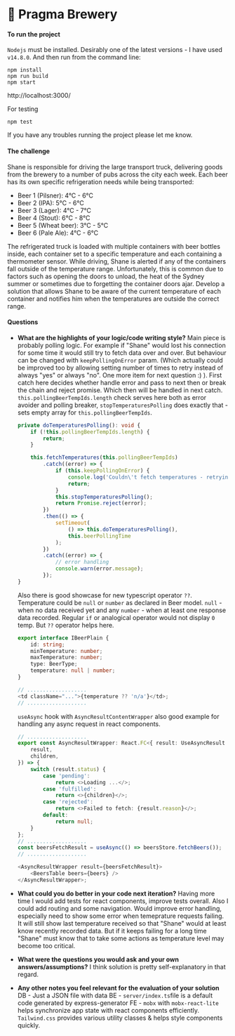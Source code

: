 # 🍻 Pragma Brewery

#### To run the project

`Nodejs` must be installed. Desirably one of the latest versions - I have used `v14.8.0`.
And then run from the command line:
```
npm install
npm run build
npm start
```
http://localhost:3000/

For testing
```
npm test
```

If you have any troubles running the project please let me know.

#### The challenge
Shane is responsible for driving the large transport
truck, delivering goods from the brewery to a number of pubs across the city each week.
Each beer has its own specific refrigeration needs while being transported:
- Beer 1 (Pilsner): 4°C - 6°C
- Beer 2 (IPA): 5°C - 6°C
- Beer 3 (Lager): 4°C - 7°C
- Beer 4 (Stout): 6°C - 8°C
- Beer 5 (Wheat beer): 3°C - 5°C
- Beer 6 (Pale Ale): 4°C - 6°C

The refrigerated truck is loaded with multiple containers with beer bottles inside, each
container set to a specific temperature and each containing a thermometer sensor.
While driving, Shane is alerted if any of the containers fall outside of the temperature range.
Unfortunately, this is common due to factors such as opening the doors to unload, the heat of
the Sydney summer or sometimes due to forgetting the container doors ajar.
Develop a solution that allows Shane to be aware of the current temperature of each container
and notifies him when the temperatures are outside the correct range.

#### Questions

-   **What are the highlights of your logic/code writing style?**
    Main piece is probably polling logic. For example if "Shane" would lost his connection for some time it would still try to fetch data over and over. But behaviour can be changed with `keepPollingOnError` param. (Which actually could be improved too by allowing setting number of times to retry instead of always "yes" or always "no". One more item for next question :) ).
    First catch here decides whether handle error and pass to next then or break the chain and reject promise. Which then will be handled in next catch.
    `this.pollingBeerTempIds.length` check serves here both as error avoider and polling breaker, `stopTemperaturesPolling` does exactly that - sets empty array for `this.pollingBeerTempIds`.

    ```typescript
    private doTemperaturesPolling(): void {
        if (!this.pollingBeerTempIds.length) {
            return;
        }

        this.fetchTemperatures(this.pollingBeerTempIds)
            .catch((error) => {
                if (this.keepPollingOnError) {
                    console.log('Couldn\'t fetch temperatures - retrying');
                    return;
                }
                this.stopTemperaturesPolling();
                return Promise.reject(error);
            })
            .then(() => {
                setTimeout(
                    () => this.doTemperaturesPolling(),
                    this.beerPollingTime
                );
            })
            .catch((error) => {
                // error handling
                console.warn(error.message);
            });
    }
    ```

    Also there is good showcase for new typescript operator `??`. Temperature could be `null` or `number` as declared in Beer model. `null` - when no data received yet and any `number` - when at least one response data recorded. Regular `if` or analogical operator would not display `0` temp. But `??` operator helps here.

    ```typescript
    export interface IBeerPlain {
        id: string;
        minTemperature: number;
        maxTemperature: number;
        type: BeerType;
        temperature: null | number;
    }

    // ...................
    <td className="...">{temperature ?? 'n/a'}</td>;
    // ...................
    ```

    `useAsync` hook with `AsyncResultContentWrapper` also good example for handling any async request in react components.

    ```typescript
    // ...................
    export const AsyncResultWrapper: React.FC<{ result: UseAsyncResult }> = ({
        result,
        children,
    }) => {
        switch (result.status) {
            case 'pending':
                return <>Loading ...</>;
            case 'fulfilled':
                return <>{children}</>;
            case 'rejected':
                return <>Failed to fetch: {result.reason}</>;
            default:
                return null;
        }
    };
    // ...................
    const beersFetchResult = useAsync(() => beersStore.fetchBeers());
    // ...................

    <AsyncResultWrapper result={beersFetchResult}>
        <BeersTable beers={beers} />
    </AsyncResultWrapper>;
    ```

-   **What could you do better in your code next iteration?**
    Having more time I would add tests for react components, improve tests overall. Also I could add routing and some navigation.
    Would improve error handling, especially need to show some error when temeprature requests failing. It will still show last temperature received so that "Shane" would at least know recently recorded data. But if it keeps failing for a long time "Shane" must know that to take some actions as temperature level may become too critical.
-   **What were the questions you would ask and your own answers/assumptions?**
    I think solution is pretty self-explanatory in that regard.
-   **Any other notes you feel relevant for the evaluation of your solution**
    DB - Just a JSON file with data
    BE - `server/index.ts`file is a default code generated by express-generator
    FE - `mobx` with `mobx-react-lite` helps synchronize app state with react components efficiently. `Tailwind.css` provides various utility classes & helps style components quickly.
